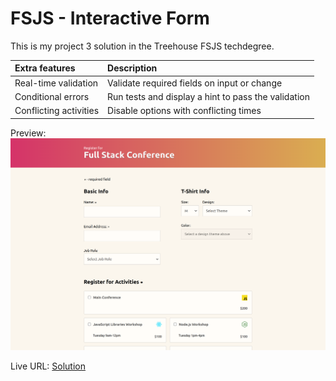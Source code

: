 # FSJS - Interactive Form

This is my project 3 solution in the Treehouse FSJS techdegree.

| Extra features         | Description                                         |
| :--------------------- | :-------------------------------------------------- |
| Real-time validation   | Validate required fields on input or change         |
| Conditional errors     | Run tests and display a hint to pass the validation |
| Conflicting activities | Disable options with conflicting times              |

Preview: 
![Interactive Form](./img/fsjs_interactive_form.png)

Live URL: [Solution](https://kalrog-dev.github.io/fsjs_interactive_form/)